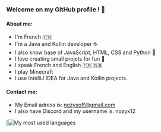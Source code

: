 ### Welcome on my GitHub profile ! 🎊

#### About me:
* I'm French 🇫🇷
* I'm a Java and Kotlin developer ☕
* I also know base of JavaScript, HTML, CSS and Python 🐍
* I love creating small projets for fun 🌟
* I speak French and English 🇫🇷 🇬🇧
* I play Minecraft
* I use IntelliJ IDEA for Java and Kotlin projects.

#### Contact me:
* My Email adress is: [nozyxoff@gmail.com](mailto:/nozyxoff@proton.me)
* I also have Discord and my username is: nozyx12

[![My most used languages](https://github-readme-stats.vercel.app/api/top-langs/?username=nozyx12&layout=pie&theme=darcula)
